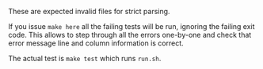 These are expected invalid files for strict parsing.

If you issue `make here` all the failing tests will be run,
ignoring the failing exit code.  This allows to step through
all the errors one-by-one and check that error message line
and column information is correct.

The actual test is `make test` which runs `run.sh`.

